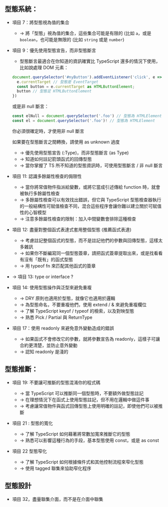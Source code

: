 ## 型態系統：
- 項目 7：將型態視為值的集合
  - -> 將「型態」視為值的集合，這些集合可能是有限的 (比如 `a`，或是 `boolean`，也可能是無限的 (比如 `string` 或是 `number`)

- 項目 9：優先使用型態宣告，而非型態斷言
  - 型態斷言最適合在你知道的資訊確實比 TypeScript 還多的情況下使用，比如說處理 DOM 元素：
  ```ts
  document.querySelector('#nyButton').addEventListener('click', e => {
    e.currentTarget // 型態是 EventTarget
    const button = e.currentTarget as HTMLButtonElement;
    button // 型態足 HTMLButtonElement
  })
  ```
  或是非 null 斷言：
  ```ts
  const elNull = document.querySelector('.foo') // 型態為 HTMLElement | null
  const el = document.querySelector('.foo')! // 型態為 HTMLElement
  ``` 
  你必須很確定時，才使用非 null 斷言

  如果要在型態斷言之間轉換，請使用 as unknown 過度

  - -> 優先使用型態宣告 (:Type)，而非型態斷言 (as Type)
  - -> 知道如何註記箭頭函式的回傳型態
  - -> 當你掌握了 TS 所不知道的型態資訊時，可使用型態斷言 / 非 null 斷言
    
- 項目 11: 認識多餘屬性檢查的侷限性
  - -> 當你將常值物件指派給變數，或將它當成引述傳給 function 時，就會被執行多餘屬性檢查
  - -> 多餘屬性檢查可以有效找出錯誤，但它與 TypeScript 型態檢查器執行的一般結構性可賦值檢查不同，混合這些程序會讓你難以建立關於可賦值性的心智模型
  - -> 注意多餘屬性檢查的限制：加入中間變數會排除這種檢查
- 項目 12: 盡量對整個函式表達式套用整個型態 (推薦函式表達)
  - -> 考慮註記整個函式的型態，而不是註記他們的參數與回傳型態，這樣太多雜訊
  - -> 如果你不斷編寫同一個型態簽章，請把函式簽章提取出來，或是找看看有沒有「既有」的函式型態
  - -> 用 typeof fn 來匹配其他函式的簽章
  
  
- → 項目 13: type or interface ?
- 項目 14: 使用型態操作與泛型來避免重複
  - -> DRY 原則也適用於型態，就像它也適用於邏輯
  - -> 為型態命名，不要重複他們，使用 extend / & 來避免重複欄位
  - -> 了解 TypeScript keyof / typeof 的檢索，以及對映型態
  - -> 熟悉 Pick / Partial 與 ReturnType


- 項目 17：使用 readonly 來避免意外變動造成的錯誤
  - -> 如果函式不會修改它的參數，就將參數宣告為 readonly，這樣子可讓合約更清楚，並防止意外變動
  - -> 認知 readonly 是淺的


## 型態推斷：

- 項目 19: 不要讓可推斷的型態混淆你的程式碼
  - -> 當 TypeScript 可以推斷同一個型態時，不要額外做型態註記
  - -> 在理想情況下在函式上使用型態註記，但不用在邏輯中做這件事
  - -> 考慮讓常值物件與函式回傳型態上使用明確的註記，即使他們可以被推斷


- 項目 21 : 型態的寬化 
  - -> 了解 TypeScript 如何藉著將常數加寬來推斷它的型態
  - -> 熟悉可以影響這種行為的手段，基本型態使用 const，或是 as const


- 項目 22 型態窄化
  - -> 了解 TypeScript 如何根據條件式和其他控制流程來窄化型態
  - -> 使用 tagged 聯集來協助窄化程序

## 型態設計

- 項目 32，盡量聯集介面，而不是在介面中聯集